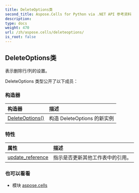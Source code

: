 ```yaml
---
title: DeleteOptions类
second_title: Aspose.Cells for Python via .NET API 参考资料
description:
type: docs
weight: 470
url: /zh/aspose.cells/deleteoptions/
is_root: false
---
```

## DeleteOptions类
表示删除行/列的设置。



DeleteOptions 类型公开了以下成员：

### 构造器
|构造器|描述|
| :- | :- |
| [DeleteOptions()](/cells/python-net/zh/aspose.cells/deleteoptions/__init__/#) |构造 DeleteOptions 的新实例|


### 特性
|属性|描述|
| :- | :- |
| [update_reference](/cells/python-net/zh/aspose.cells/deleteoptions/update_reference) |指示是否更新其他工作表中的引用。|



### 也可以看看
* 模块 [aspose.cells](..)
